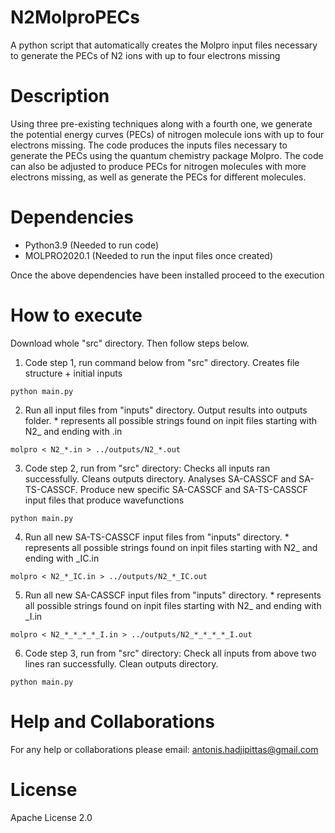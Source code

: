 # N2MolproPECs 
A python script that automatically creates the Molpro input files necessary to generate the PECs 
of N2 ions with up to four electrons missing

# Description 
Using three pre-existing techniques along with a fourth one, we generate the potential energy curves (PECs) of nitrogen molecule ions with up to four electrons missing. The code produces the inputs files necessary to generate the PECs using the quantum chemistry package Molpro. The code can also be adjusted to produce PECs for nitrogen molecules with more electrons missing, as well as generate the PECs for different molecules.

# Dependencies 
- Python3.9        (Needed to run code)
- MOLPRO2020.1	     (Needed to run the input files once created)

Once the above dependencies have been installed proceed to the execution

# How to execute 
Download whole "src" directory. Then follow steps below.

1. Code step 1, run command below from "src" directory. Creates file structure + initial inputs
```
python main.py 
```

2. Run all input files from "inputs" directory. Output results into outputs folder. \* represents all possible strings found on inpit files starting with N2_ and ending with .in 
```
molpro < N2_*.in > ../outputs/N2_*.out 
```

3. Code step 2, run from "src" directory: Checks all inputs ran successfully. Cleans outputs directory. Analyses SA-CASSCF and SA-TS-CASSCF. Produce new specific SA-CASSCF and SA-TS-CASSCF input files that produce wavefunctions
```
python main.py 
```

4. Run all new SA-TS-CASSCF input files from "inputs" directory. \* represents all possible strings found on inpit files starting with N2_ and ending with _IC.in 
```
molpro < N2_*_IC.in > ../outputs/N2_*_IC.out 
```

5. Run all new SA-CASSCF input files from "inputs" directory. \* represents all possible strings found on inpit files starting with N2_ and ending with _I.in 
```
molpro < N2_*_*_*_*_I.in > ../outputs/N2_*_*_*_*_I.out 
```

6. Code step 3, run from "src" directory: Check all inputs from above two lines ran successfully. Clean outputs directory.
```
python main.py 
```

# Help and Collaborations 
For any help or collaborations please email:
antonis.hadjipittas@gmail.com

# License 
Apache License 2.0

